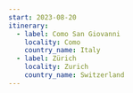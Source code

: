 ```yaml
---
start: 2023-08-20
itinerary:
  - label: Como San Giovanni
    locality: Como
    country_name: Italy
  - label: Zürich
    locality: Zurich
    country_name: Switzerland
---
```

